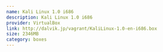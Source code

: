```yaml
---
name: Kali Linux 1.0 i686
description: Kali Linux 1.0 i686
provider: VirtualBox
link: http://dalvik.jp/vagrant/KaliLinux-1.0-en-i686.box
size: 2346MB
category: boxes
---
```

